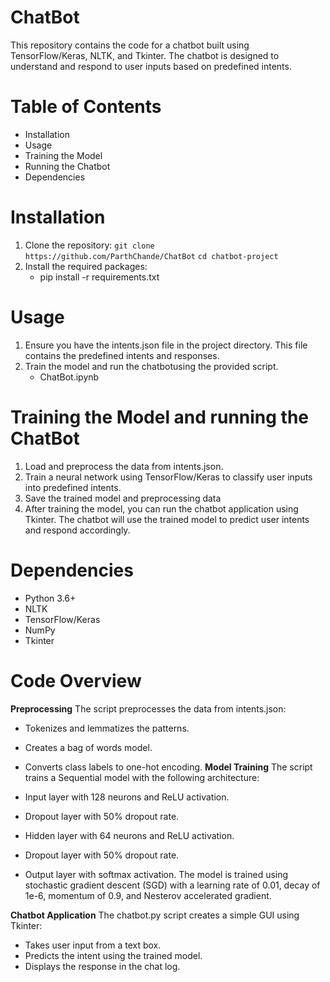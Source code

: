 # ChatBot
This repository contains the code for a chatbot built using TensorFlow/Keras, NLTK, and Tkinter. The chatbot is designed to understand and respond to user inputs based on predefined intents.
# Table of Contents
- Installation
- Usage
- Training the Model
- Running the Chatbot
- Dependencies
# Installation
1. Clone the repository:
   ``git clone https://github.com/ParthChande/ChatBot``
   ``cd chatbot-project``
2. Install the required packages:
   - pip install -r requirements.txt
# Usage
1. Ensure you have the intents.json file in the project directory. This file contains the predefined intents and responses.
2. Train the model and run the chatbotusing the provided script.
   - ChatBot.ipynb
# Training the Model and running the ChatBot
1. Load and preprocess the data from intents.json.
2. Train a neural network using TensorFlow/Keras to classify user inputs into predefined intents.
3. Save the trained model and preprocessing data
4. After training the model, you can run the chatbot application using Tkinter. The chatbot will use the trained model to predict user intents and respond accordingly.
# Dependencies
- Python 3.6+
- NLTK
- TensorFlow/Keras
- NumPy
- Tkinter
# Code Overview
__Preprocessing__
The script preprocesses the data from intents.json:

- Tokenizes and lemmatizes the patterns.
- Creates a bag of words model.
- Converts class labels to one-hot encoding.
__Model Training__
The script trains a Sequential model with the following architecture:

- Input layer with 128 neurons and ReLU activation.
- Dropout layer with 50% dropout rate.
- Hidden layer with 64 neurons and ReLU activation.
- Dropout layer with 50% dropout rate.
- Output layer with softmax activation.
The model is trained using stochastic gradient descent (SGD) with a learning rate of 0.01, decay of 1e-6, momentum of 0.9, and Nesterov accelerated gradient.

__Chatbot Application__
The chatbot.py script creates a simple GUI using Tkinter:

- Takes user input from a text box.
- Predicts the intent using the trained model.
- Displays the response in the chat log.
